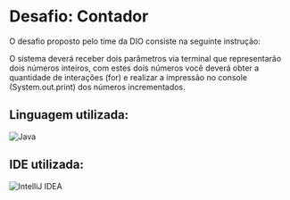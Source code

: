 
# Desafio: Contador

O desafio proposto pelo time da DIO consiste na seguinte instrução: 

 O sistema deverá receber dois parâmetros via terminal que representarão dois números inteiros, com estes dois números você deverá obter a quantidade de interações (for) e realizar a impressão no console (System.out.print) dos números incrementados.

## Linguagem utilizada:


![Java](https://img.shields.io/badge/java-%23ED8B00.svg?style=for-the-badge&logo=openjdk&logoColor=white)

## IDE utilizada:

![IntelliJ IDEA](https://img.shields.io/badge/IntelliJIDEA-000000.svg?style=for-the-badge&logo=intellij-idea&logoColor=white)
